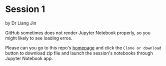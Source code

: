 # Session 1
by Dr Liang Jin

GitHub sometimes does not render Jupyter Notebook properly, so you might likely to see loading erros.

Please can you go to this repo's [homepage](https://github.com/drliangjin/the-little-python-book) and click the `Clone or download` button to download zip file and launch the session's notebooks through Jupyter Notebook app.
